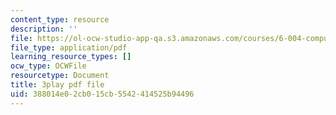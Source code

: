 ```yaml
---
content_type: resource
description: ''
file: https://ol-ocw-studio-app-qa.s3.amazonaws.com/courses/6-004-computation-structures-spring-2017/388014e02cb015cb5542414525b94496_781P9Ixmi0g.pdf
file_type: application/pdf
learning_resource_types: []
ocw_type: OCWFile
resourcetype: Document
title: 3play pdf file
uid: 388014e0-2cb0-15cb-5542-414525b94496
---
```

